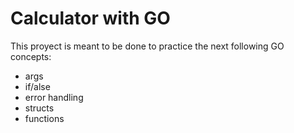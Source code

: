 # Calculator with GO

This proyect is meant to be done to practice the next following GO concepts:
* args
* if/alse
* error handling
* structs
* functions
